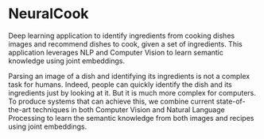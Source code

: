 # NeuralCook

Deep learning application to identify ingredients from cooking dishes images and recommend dishes to cook, given a set of ingredients. This application leverages NLP and Computer Vision to learn semantic knowledge using joint embeddings.

Parsing an image of a dish and identifying its ingredients is not a complex task for humans. Indeed, people can quickly identify the dish and its ingredients just by looking at it. But it is much more complex for computers. To produce systems that can achieve this, we combine current state-of-the-art techniques in both Computer Vision and Natural Language Processing to learn the semantic knowledge from both images and recipes using joint embeddings.

